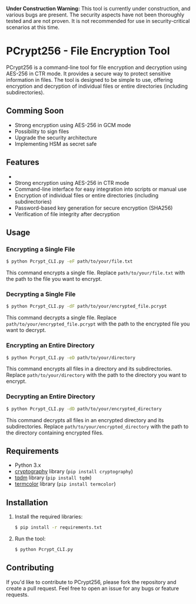 **Under Construction Warning:** This tool is currently under construction, and various bugs are present. The security aspects have not been thoroughly tested and are not proven. It is not recommended for use in security-critical scenarios at this time.

# PCrypt256 - File Encryption Tool
PCrypt256 is a command-line tool for file encryption and decryption using AES-256 in CTR mode. It provides a secure way to protect sensitive information in files. The tool is designed to be simple to use, offering encryption and decryption of individual files or entire directories (including subdirectories).


## Comming Soon
- Strong encryption using AES-256 in GCM mode
- Possibility to sign files
- Upgrade the security architecture 
- Implementing HSM as secret safe

## Features
- 
- Strong encryption using AES-256 in CTR mode
- Command-line interface for easy integration into scripts or manual use
- Encryption of individual files or entire directories (including subdirectories)
- Password-based key generation for secure encryption (SHA256)
- Verification of file integrity after decryption

## Usage

### Encrypting a Single File
```bash
$ python Pcrypt_CLI.py -eF path/to/your/file.txt
```

This command encrypts a single file. Replace `path/to/your/file.txt` with the path to the file you want to encrypt.

### Decrypting a Single File
```bash
$ python Pcrypt_CLI.py -dF path/to/your/encrypted_file.pcrypt
```

This command decrypts a single file. Replace `path/to/your/encrypted_file.pcrypt` with the path to the encrypted file you want to decrypt.

### Encrypting an Entire Directory
```bash
$ python Pcrypt_CLI.py -eD path/to/your/directory
```

This command encrypts all files in a directory and its subdirectories. Replace `path/to/your/directory` with the path to the directory you want to encrypt.

### Decrypting an Entire Directory
```bash
$ python Pcrypt_CLI.py -dD path/to/your/encrypted_directory
```

This command decrypts all files in an encrypted directory and its subdirectories. Replace `path/to/your/encrypted_directory` with the path to the directory containing encrypted files.

## Requirements
- Python 3.x
- [cryptography](https://pypi.org/project/cryptography/) library (`pip install cryptography`)
- [tqdm](https://pypi.org/project/tqdm/) library (`pip install tqdm`)
- [termcolor](https://pypi.org/project/termcolor/) library (`pip install termcolor`)

## Installation
1. Install the required libraries:
   ```bash
   $ pip install -r requirements.txt
   ```

2. Run the tool:
   ```bash
   $ python Pcrypt_CLI.py
   ```

## Contributing
If you'd like to contribute to PCrypt256, please fork the repository and create a pull request. Feel free to open an issue for any bugs or feature requests.

